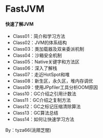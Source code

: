 # FastJVM
#### 快速了解JVM

- Class01：简介和学习方法
- Class02：JVM的体系结构
- Class03：类加载器及双亲委派机制
- Class04：沙箱安全机制
- Class05：Native关键字和方法区
- Class06：深入了解栈
- Class07：走近HotSpot和堆
- Class08：新生区，永久区，堆内存调优
- Class09：使用JPpfiler工具分析OOM原因
- Class10：GC介绍之引用计数法
- Class11：GC介绍之复制方法
- Class12：GC之标记压缩清除算法
- Class13：GC算法总结
- Class14：如何让快速学习方法

By：tyza66(洮羱芝闇)